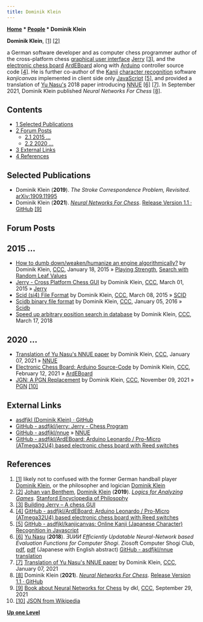 ```yaml
---
title: Dominik Klein
---
```

**[Home](Home "Home") * [People](People "People") * Dominik Klein**

**Dominik Klein**, <a id="cite-note-1" href="#cite-ref-1">[1]</a> <a id="cite-note-2" href="#cite-ref-2">[2]</a>

a German software developer and as computer chess programmer author of the cross-platform chess [graphical user interface](GUI "GUI") [Jerry](Jerry "Jerry") <a id="cite-note-3" href="#cite-ref-3">[3]</a>, and the [electronic chess board](Sensory_Board "Sensory Board") [ArdEBoard](index.php?title=ArdEBoard&action=edit&redlink=1 "ArdEBoard (page does not exist)") along with [Arduino](Arduino "Arduino") controller source code <a id="cite-note-4" href="#cite-ref-4">[4]</a>.
He is further co-author of the [Kanji](https://en.wikipedia.org/wiki/Kanji) [character recognition](https://en.wikipedia.org/wiki/Optical_character_recognition) software *kanjicanvas* implemented in client side only [JavaScript](JavaScript "JavaScript") <a id="cite-note-5" href="#cite-ref-5">[5]</a>,
and provided a translation of [Yu Nasu's](Yu_Nasu "Yu Nasu") 2018 paper introducing [NNUE](NNUE "NNUE") <a id="cite-note-6" href="#cite-ref-6">[6]</a> <a id="cite-note-7" href="#cite-ref-7">[7]</a>. In September 2021, Dominik Klein published *Neural Networks For Chess* <a id="cite-note-8" href="#cite-ref-8">[8]</a>.

## Contents

- [1 Selected Publications](#selected-publications)
- [2 Forum Posts](#forum-posts)
  - [2.1 2015 ...](#2015-...)
  - [2.2 2020 ...](#2020-...)
- [3 External Links](#external-links)
- [4 References](#references)

## Selected Publications

- Dominik Klein (**2019**). *The Stroke Correspondence Problem, Revisited*. [arXiv:1909.11995](https://arxiv.org/abs/1909.11995)
- Dominik Klein (**2021**). *[Neural Networks For Chess](https://github.com/asdfjkl/neural_network_chess)*. [Release Version 1.1 · GitHub](https://github.com/asdfjkl/neural_network_chess/releases/tag/v1.1) <a id="cite-note-9" href="#cite-ref-9">[9]</a>

## Forum Posts

## 2015 ...

- [How to dumb down/weaken/humanize an engine algorithmically?](http://www.talkchess.com/forum3/viewtopic.php?f=7&t=55011) by Dominik Klein, [CCC](CCC "CCC"), January 18, 2015 » [Playing Strength](Playing_Strength "Playing Strength"), [Search with Random Leaf Values](Search_with_Random_Leaf_Values "Search with Random Leaf Values")
- [Jerry - Cross Platform Chess GUI](http://www.talkchess.com/forum3/viewtopic.php?f=2&t=55520) by Dominik Klein, [CCC](CCC "CCC"), March 01, 2015 » [Jerry](Jerry "Jerry")
- [Scid (si4) File Format](http://www.talkchess.com/forum3/viewtopic.php?f=7&t=55597) by Dominik Klein, [CCC](CCC "CCC"), March 08, 2015 » [SCID](SCID "SCID")
- [Scidb binary file format](http://www.talkchess.com/forum3/viewtopic.php?f=7&t=58820) by Dominik Klein, [CCC](CCC "CCC"), January 05, 2016 » [Scidb](Scidb "Scidb")
- [Speed up arbitrary position search in database](http://www.talkchess.com/forum3/viewtopic.php?f=7&t=66866) by Dominik Klein, [CCC](CCC "CCC"), March 17, 2018

## 2020 ...

- [Translation of Yu Nasu's NNUE paper](http://www.talkchess.com/forum3/viewtopic.php?f=2&t=76250) by Dominik Klein, [CCC](CCC "CCC"), January 07, 2021 » [NNUE](NNUE "NNUE")
- [Electronic Chess Board: Arduino Source-Code](http://www.talkchess.com/forum3/viewtopic.php?f=7&t=76561) by Dominik Klein, [CCC](CCC "CCC"), February 12, 2021 » [ArdEBoard](index.php?title=ArdEBoard&action=edit&redlink=1 "ArdEBoard (page does not exist)")
- [JGN: A PGN Replacement](https://www.talkchess.com/forum3/viewtopic.php?f=7&t=78626) by Dominik Klein, [CCC](CCC "CCC"), November 09, 2021 » [PGN](Portable_Game_Notation "Portable Game Notation") <a id="cite-note-10" href="#cite-ref-10">[10]</a>

## External Links

- [asdfjkl (Dominik Klein) · GitHub](https://github.com/asdfjkl)
- [GitHub - asdfjkl/jerry: Jerry - Chess Program](https://github.com/asdfjkl/jerry)
- [GitHub - asdfjkl/nnue](https://github.com/asdfjkl/nnue) » [NNUE](NNUE "NNUE")
- [GitHub - asdfjkl/ArdEBoard: Arduino Leonardo / Pro-Micro (ATmega32U4) based electronic chess board with Reed switches](https://github.com/asdfjkl/ArdEBoard)

## References

1. <a id="cite-ref-1" href="#cite-note-1">[1]</a> likely not to confused with the former German handball player [Dominik Klein](https://en.wikipedia.org/wiki/Dominik_Klein), or the philosopher and logician [Dominik Klein](http://dominikklein.dk/about.html)
1. <a id="cite-ref-2" href="#cite-note-2">[2]</a> [Johan van Benthem](<https://en.wikipedia.org/wiki/Johan_van_Benthem_(logician)>), [Dominik Klein](http://dominikklein.dk/about.html) (**2019**). *[Logics for Analyzing Games](https://plato.stanford.edu/entries/logics-for-games/)*. [Stanford Encyclopedia of Philosophy](https://en.wikipedia.org/wiki/Stanford_Encyclopedia_of_Philosophy)
1. <a id="cite-ref-3" href="#cite-note-3">[3]</a> [Building Jerry – A chess GUI](https://buildingjerry.wordpress.com/)
1. <a id="cite-ref-4" href="#cite-note-4">[4]</a> [GitHub - asdfjkl/ArdEBoard: Arduino Leonardo / Pro-Micro (ATmega32U4) based electronic chess board with Reed switches](https://github.com/asdfjkl/ArdEBoard)
1. <a id="cite-ref-5" href="#cite-note-5">[5]</a> [GitHub - asdfjkl/kanjicanvas: Online Kanji (Japanese Character) Recognition in Javascript](https://github.com/asdfjkl/kanjicanvas)
1. <a id="cite-ref-6" href="#cite-note-6">[6]</a> [Yu Nasu](Yu_Nasu "Yu Nasu") (**2018**). *ƎUИИ Efficiently Updatable Neural-Network based Evaluation Functions for Computer Shogi*. Ziosoft Computer Shogi Club, [pdf](https://github.com/ynasu87/nnue/blob/master/docs/nnue.pdf), [pdf](https://www.apply.computer-shogi.org/wcsc28/appeal/the_end_of_genesis_T.N.K.evolution_turbo_type_D/nnue.pdf) (Japanese with English abstract) [GitHub - asdfjkl/nnue translation](https://github.com/asdfjkl/nnue)
1. <a id="cite-ref-7" href="#cite-note-7">[7]</a> [Translation of Yu Nasu's NNUE paper](http://www.talkchess.com/forum3/viewtopic.php?f=2&t=76250) by Dominik Klein, [CCC](CCC "CCC"), January 07, 2021
1. <a id="cite-ref-8" href="#cite-note-8">[8]</a> Dominik Klein (**2021**). *[Neural Networks For Chess](https://github.com/asdfjkl/neural_network_chess)*. [Release Version 1.1 · GitHub](https://github.com/asdfjkl/neural_network_chess/releases/tag/v1.1)
1. <a id="cite-ref-9" href="#cite-note-9">[9]</a> [Book about Neural Networks for Chess](https://www.talkchess.com/forum3/viewtopic.php?f=2&t=78283) by dkl, [CCC](CCC "CCC"), September 29, 2021
1. <a id="cite-ref-10" href="#cite-note-10">[10]</a> [JSON from Wikipedia](https://en.wikipedia.org/wiki/JSON)

**[Up one Level](People "People")**

